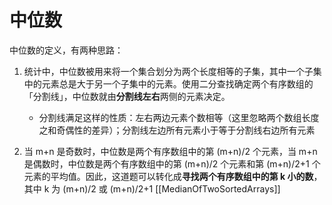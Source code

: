 # 中位数
中位数的定义，有两种思路：
1. 统计中，中位数被用来将一个集合划分为两个长度相等的子集，其中一个子集中的元素总是大于另一个子集中的元素。使用二分查找确定两个有序数组的「分割线」，中位数就由**分割线左右**两侧的元素决定。
     - 分割线满足这样的性质：左右两边元素个数相等（这里忽略两个数组长度之和奇偶性的差异）；分割线左边所有元素小于等于分割线右边所有元素

2. 当 m+n 是奇数时，中位数是两个有序数组中的第 (m+n)/2 个元素，当 m+n 是偶数时，中位数是两个有序数组中的第 (m+n)/2 个元素和第 (m+n)/2+1 个元素的平均值。因此，这道题可以转化成**寻找两个有序数组中的第 k 小的数**，其中 k 为 (m+n)/2 或 (m+n)/2+1
[[MedianOfTwoSortedArrays]]